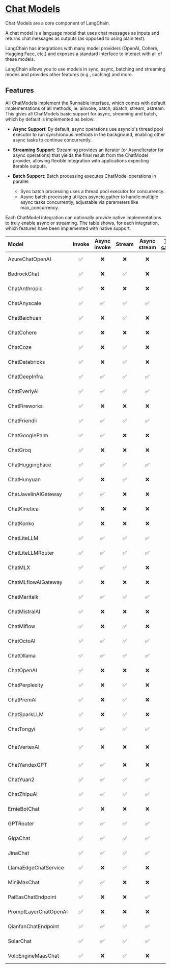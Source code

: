 # [Chat Models](https://python.langchain.com/v0.1/docs/integrations/chat/)

Chat Models are a core component of LangChain.

A chat model is a language model that uses chat messages as inputs and returns chat messages as outputs (as opposed to using plain text).

LangChain has integrations with many model providers (OpenAI, Cohere, Hugging Face, etc.) and exposes a standard interface to interact with all of these models.

LangChain allows you to use models in sync, async, batching and streaming modes and provides other features (e.g., caching) and more.

## Features

All ChatModels implement the Runnable interface, which comes with default implementations of all methods, ie. ainvoke, batch, abatch, stream, astream. This gives all ChatModels basic support for async, streaming and batch, which by default is implemented as below:

- **Async Support**: By default, async operations use asyncio's thread pool executor to run synchronous methods in the background, enabling other async tasks to continue concurrently.

- **Streaming Support**: Streaming provides an iterator (or AsyncIterator for async operations) that yields the final result from the ChatModel provider, allowing flexible integration with applications expecting iterable outputs.

- **Batch Support**: Batch processing executes ChatModel operations in parallel:
  - Sync batch processing uses a thread pool executor for concurrency.
  - Async batch processing utilizes asyncio.gather to handle multiple async tasks concurrently, adjustable via parameters like max_concurrency.

Each ChatModel integration can optionally provide native implementations to truly enable async or streaming. The table shows, for each integration, which features have been implemented with native support.

<table>
        <thead>
            <tr>
                <th align="left">Model</th>
                <th align="center">Invoke</th>
                <th align="center">Async invoke</th>
                <th align="center">Stream</th>
                <th align="center">Async stream</th>
                <th align="center"><a href="/v0.1/docs/modules/model_io/chat/function_calling/">Tool calling</a></th>
                <th align="center"><a href="/v0.1/docs/modules/model_io/chat/structured_output/">Structured output</a>
                </th>
                <th align="center">Python Package</th>
            </tr>
        </thead>
        <tbody>
            <tr>
                <td align="left">AzureChatOpenAI</td>
                <td align="center">✅</td>
                <td align="center">❌</td>
                <td align="center">❌</td>
                <td align="center">❌</td>
                <td align="center">✅</td>
                <td align="center">✅</td>
                <td align="center">langchain-openai</td>
            </tr>
            <tr>
                <td align="left">BedrockChat</td>
                <td align="center">✅</td>
                <td align="center">❌</td>
                <td align="center">✅</td>
                <td align="center">❌</td>
                <td align="center">❌</td>
                <td align="center">❌</td>
                <td align="center">langchain-community</td>
            </tr>
            <tr>
                <td align="left">ChatAnthropic</td>
                <td align="center">✅</td>
                <td align="center">❌</td>
                <td align="center">❌</td>
                <td align="center">❌</td>
                <td align="center">✅</td>
                <td align="center">✅</td>
                <td align="center">langchain-anthropic</td>
            </tr>
            <tr>
                <td align="left">ChatAnyscale</td>
                <td align="center">✅</td>
                <td align="center">✅</td>
                <td align="center">✅</td>
                <td align="center">✅</td>
                <td align="center">❌</td>
                <td align="center">❌</td>
                <td align="center">langchain-community</td>
            </tr>
            <tr>
                <td align="left">ChatBaichuan</td>
                <td align="center">✅</td>
                <td align="center">❌</td>
                <td align="center">✅</td>
                <td align="center">❌</td>
                <td align="center">❌</td>
                <td align="center">❌</td>
                <td align="center">langchain-community</td>
            </tr>
            <tr>
                <td align="left">ChatCohere</td>
                <td align="center">✅</td>
                <td align="center">❌</td>
                <td align="center">❌</td>
                <td align="center">❌</td>
                <td align="center">✅</td>
                <td align="center">✅</td>
                <td align="center">langchain-cohere</td>
            </tr>
            <tr>
                <td align="left">ChatCoze</td>
                <td align="center">✅</td>
                <td align="center">❌</td>
                <td align="center">✅</td>
                <td align="center">❌</td>
                <td align="center">❌</td>
                <td align="center">❌</td>
                <td align="center">langchain-community</td>
            </tr>
            <tr>
                <td align="left">ChatDatabricks</td>
                <td align="center">✅</td>
                <td align="center">❌</td>
                <td align="center">✅</td>
                <td align="center">❌</td>
                <td align="center">❌</td>
                <td align="center">❌</td>
                <td align="center">langchain-community</td>
            </tr>
            <tr>
                <td align="left">ChatDeepInfra</td>
                <td align="center">✅</td>
                <td align="center">✅</td>
                <td align="center">✅</td>
                <td align="center">✅</td>
                <td align="center">❌</td>
                <td align="center">❌</td>
                <td align="center">langchain-community</td>
            </tr>
            <tr>
                <td align="left">ChatEverlyAI</td>
                <td align="center">✅</td>
                <td align="center">✅</td>
                <td align="center">✅</td>
                <td align="center">✅</td>
                <td align="center">❌</td>
                <td align="center">❌</td>
                <td align="center">langchain-community</td>
            </tr>
            <tr>
                <td align="left">ChatFireworks</td>
                <td align="center">✅</td>
                <td align="center">❌</td>
                <td align="center">❌</td>
                <td align="center">❌</td>
                <td align="center">✅</td>
                <td align="center">✅</td>
                <td align="center">langchain-fireworks</td>
            </tr>
            <tr>
                <td align="left">ChatFriendli</td>
                <td align="center">✅</td>
                <td align="center">✅</td>
                <td align="center">✅</td>
                <td align="center">✅</td>
                <td align="center">❌</td>
                <td align="center">❌</td>
                <td align="center">langchain-community</td>
            </tr>
            <tr>
                <td align="left">ChatGooglePalm</td>
                <td align="center">✅</td>
                <td align="center">✅</td>
                <td align="center">❌</td>
                <td align="center">❌</td>
                <td align="center">❌</td>
                <td align="center">❌</td>
                <td align="center">langchain-community</td>
            </tr>
            <tr>
                <td align="left">ChatGroq</td>
                <td align="center">✅</td>
                <td align="center">❌</td>
                <td align="center">❌</td>
                <td align="center">❌</td>
                <td align="center">✅</td>
                <td align="center">✅</td>
                <td align="center">langchain-groq</td>
            </tr>
            <tr>
                <td align="left">ChatHuggingFace</td>
                <td align="center">✅</td>
                <td align="center">✅</td>
                <td align="center">✅</td>
                <td align="center">✅</td>
                <td align="center">❌</td>
                <td align="center">❌</td>
                <td align="center">langchain-community</td>
            </tr>
            <tr>
                <td align="left">ChatHunyuan</td>
                <td align="center">✅</td>
                <td align="center">❌</td>
                <td align="center">✅</td>
                <td align="center">❌</td>
                <td align="center">❌</td>
                <td align="center">❌</td>
                <td align="center">langchain-community</td>
            </tr>
            <tr>
                <td align="left">ChatJavelinAIGateway</td>
                <td align="center">✅</td>
                <td align="center">✅</td>
                <td align="center">❌</td>
                <td align="center">❌</td>
                <td align="center">❌</td>
                <td align="center">❌</td>
                <td align="center">langchain-community</td>
            </tr>
            <tr>
                <td align="left">ChatKinetica</td>
                <td align="center">✅</td>
                <td align="center">❌</td>
                <td align="center">❌</td>
                <td align="center">❌</td>
                <td align="center">❌</td>
                <td align="center">❌</td>
                <td align="center">langchain-community</td>
            </tr>
            <tr>
                <td align="left">ChatKonko</td>
                <td align="center">✅</td>
                <td align="center">❌</td>
                <td align="center">❌</td>
                <td align="center">❌</td>
                <td align="center">❌</td>
                <td align="center">❌</td>
                <td align="center">langchain-community</td>
            </tr>
            <tr>
                <td align="left">ChatLiteLLM</td>
                <td align="center">✅</td>
                <td align="center">✅</td>
                <td align="center">✅</td>
                <td align="center">✅</td>
                <td align="center">❌</td>
                <td align="center">❌</td>
                <td align="center">langchain-community</td>
            </tr>
            <tr>
                <td align="left">ChatLiteLLMRouter</td>
                <td align="center">✅</td>
                <td align="center">✅</td>
                <td align="center">✅</td>
                <td align="center">✅</td>
                <td align="center">❌</td>
                <td align="center">❌</td>
                <td align="center">langchain-community</td>
            </tr>
            <tr>
                <td align="left">ChatMLX</td>
                <td align="center">✅</td>
                <td align="center">✅</td>
                <td align="center">✅</td>
                <td align="center">❌</td>
                <td align="center">❌</td>
                <td align="center">❌</td>
                <td align="center">langchain-community</td>
            </tr>
            <tr>
                <td align="left">ChatMLflowAIGateway</td>
                <td align="center">✅</td>
                <td align="center">❌</td>
                <td align="center">❌</td>
                <td align="center">❌</td>
                <td align="center">❌</td>
                <td align="center">❌</td>
                <td align="center">langchain-community</td>
            </tr>
            <tr>
                <td align="left">ChatMaritalk</td>
                <td align="center">✅</td>
                <td align="center">✅</td>
                <td align="center">✅</td>
                <td align="center">✅</td>
                <td align="center">❌</td>
                <td align="center">❌</td>
                <td align="center">langchain-community</td>
            </tr>
            <tr>
                <td align="left">ChatMistralAI</td>
                <td align="center">✅</td>
                <td align="center">❌</td>
                <td align="center">❌</td>
                <td align="center">❌</td>
                <td align="center">✅</td>
                <td align="center">✅</td>
                <td align="center">langchain-mistralai</td>
            </tr>
            <tr>
                <td align="left">ChatMlflow</td>
                <td align="center">✅</td>
                <td align="center">❌</td>
                <td align="center">✅</td>
                <td align="center">❌</td>
                <td align="center">❌</td>
                <td align="center">❌</td>
                <td align="center">langchain-community</td>
            </tr>
            <tr>
                <td align="left">ChatOctoAI</td>
                <td align="center">✅</td>
                <td align="center">✅</td>
                <td align="center">✅</td>
                <td align="center">✅</td>
                <td align="center">❌</td>
                <td align="center">❌</td>
                <td align="center">langchain-community</td>
            </tr>
            <tr>
                <td align="left">ChatOllama</td>
                <td align="center">✅</td>
                <td align="center">✅</td>
                <td align="center">✅</td>
                <td align="center">✅</td>
                <td align="center">❌</td>
                <td align="center">❌</td>
                <td align="center">langchain-community</td>
            </tr>
            <tr>
                <td align="left">ChatOpenAI</td>
                <td align="center">✅</td>
                <td align="center">❌</td>
                <td align="center">❌</td>
                <td align="center">❌</td>
                <td align="center">✅</td>
                <td align="center">✅</td>
                <td align="center">langchain-openai</td>
            </tr>
            <tr>
                <td align="left">ChatPerplexity</td>
                <td align="center">✅</td>
                <td align="center">❌</td>
                <td align="center">✅</td>
                <td align="center">❌</td>
                <td align="center">❌</td>
                <td align="center">❌</td>
                <td align="center">langchain-community</td>
            </tr>
            <tr>
                <td align="left">ChatPremAI</td>
                <td align="center">✅</td>
                <td align="center">❌</td>
                <td align="center">✅</td>
                <td align="center">❌</td>
                <td align="center">❌</td>
                <td align="center">❌</td>
                <td align="center">langchain-community</td>
            </tr>
            <tr>
                <td align="left">ChatSparkLLM</td>
                <td align="center">✅</td>
                <td align="center">❌</td>
                <td align="center">✅</td>
                <td align="center">❌</td>
                <td align="center">❌</td>
                <td align="center">❌</td>
                <td align="center">langchain-community</td>
            </tr>
            <tr>
                <td align="left">ChatTongyi</td>
                <td align="center">✅</td>
                <td align="center">✅</td>
                <td align="center">✅</td>
                <td align="center">✅</td>
                <td align="center">❌</td>
                <td align="center">❌</td>
                <td align="center">langchain-community</td>
            </tr>
            <tr>
                <td align="left">ChatVertexAI</td>
                <td align="center">✅</td>
                <td align="center">❌</td>
                <td align="center">❌</td>
                <td align="center">❌</td>
                <td align="center">✅</td>
                <td align="center">✅</td>
                <td align="center">langchain-google-vertexai</td>
            </tr>
            <tr>
                <td align="left">ChatYandexGPT</td>
                <td align="center">✅</td>
                <td align="center">✅</td>
                <td align="center">❌</td>
                <td align="center">❌</td>
                <td align="center">❌</td>
                <td align="center">❌</td>
                <td align="center">langchain-community</td>
            </tr>
            <tr>
                <td align="left">ChatYuan2</td>
                <td align="center">✅</td>
                <td align="center">✅</td>
                <td align="center">✅</td>
                <td align="center">✅</td>
                <td align="center">❌</td>
                <td align="center">❌</td>
                <td align="center">langchain-community</td>
            </tr>
            <tr>
                <td align="left">ChatZhipuAI</td>
                <td align="center">✅</td>
                <td align="center">✅</td>
                <td align="center">✅</td>
                <td align="center">✅</td>
                <td align="center">❌</td>
                <td align="center">❌</td>
                <td align="center">langchain-community</td>
            </tr>
            <tr>
                <td align="left">ErnieBotChat</td>
                <td align="center">✅</td>
                <td align="center">❌</td>
                <td align="center">❌</td>
                <td align="center">❌</td>
                <td align="center">❌</td>
                <td align="center">❌</td>
                <td align="center">langchain-community</td>
            </tr>
            <tr>
                <td align="left">GPTRouter</td>
                <td align="center">✅</td>
                <td align="center">✅</td>
                <td align="center">✅</td>
                <td align="center">✅</td>
                <td align="center">❌</td>
                <td align="center">❌</td>
                <td align="center">langchain-community</td>
            </tr>
            <tr>
                <td align="left">GigaChat</td>
                <td align="center">✅</td>
                <td align="center">✅</td>
                <td align="center">✅</td>
                <td align="center">✅</td>
                <td align="center">❌</td>
                <td align="center">❌</td>
                <td align="center">langchain-community</td>
            </tr>
            <tr>
                <td align="left">JinaChat</td>
                <td align="center">✅</td>
                <td align="center">✅</td>
                <td align="center">✅</td>
                <td align="center">✅</td>
                <td align="center">❌</td>
                <td align="center">❌</td>
                <td align="center">langchain-community</td>
            </tr>
            <tr>
                <td align="left">LlamaEdgeChatService</td>
                <td align="center">✅</td>
                <td align="center">❌</td>
                <td align="center">✅</td>
                <td align="center">❌</td>
                <td align="center">❌</td>
                <td align="center">❌</td>
                <td align="center">langchain-community</td>
            </tr>
            <tr>
                <td align="left">MiniMaxChat</td>
                <td align="center">✅</td>
                <td align="center">✅</td>
                <td align="center">❌</td>
                <td align="center">❌</td>
                <td align="center">❌</td>
                <td align="center">❌</td>
                <td align="center">langchain-community</td>
            </tr>
            <tr>
                <td align="left">PaiEasChatEndpoint</td>
                <td align="center">✅</td>
                <td align="center">❌</td>
                <td align="center">❌</td>
                <td align="center">✅</td>
                <td align="center">❌</td>
                <td align="center">❌</td>
                <td align="center">langchain-community</td>
            </tr>
            <tr>
                <td align="left">PromptLayerChatOpenAI</td>
                <td align="center">✅</td>
                <td align="center">❌</td>
                <td align="center">❌</td>
                <td align="center">❌</td>
                <td align="center">❌</td>
                <td align="center">❌</td>
                <td align="center">langchain-community</td>
            </tr>
            <tr>
                <td align="left">QianfanChatEndpoint</td>
                <td align="center">✅</td>
                <td align="center">✅</td>
                <td align="center">✅</td>
                <td align="center">✅</td>
                <td align="center">❌</td>
                <td align="center">❌</td>
                <td align="center">langchain-community</td>
            </tr>
            <tr>
                <td align="left">SolarChat</td>
                <td align="center">✅</td>
                <td align="center">✅</td>
                <td align="center">✅</td>
                <td align="center">✅</td>
                <td align="center">❌</td>
                <td align="center">❌</td>
                <td align="center">langchain-community</td>
            </tr>
            <tr>
                <td align="left">VolcEngineMaasChat</td>
                <td align="center">✅</td>
                <td align="center">❌</td>
                <td align="center">✅</td>
                <td align="center">❌</td>
                <td align="center">❌</td>
                <td align="center">❌</td>
                <td align="center">langchain-community</td>
            </tr>
        </tbody>
    </table>
